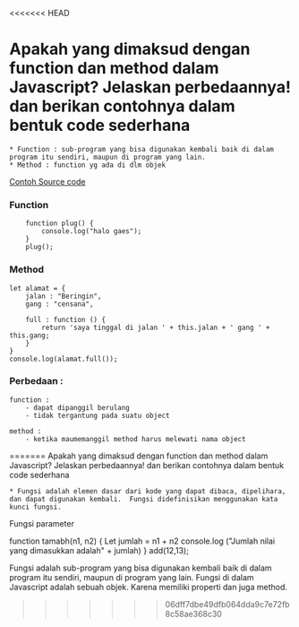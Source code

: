 <<<<<<< HEAD
# Apakah yang dimaksud dengan function dan method dalam Javascript? Jelaskan perbedaannya! dan berikan contohnya dalam bentuk code sederhana

    * Function : sub-program yang bisa digunakan kembali baik di dalam program itu sendiri, maupun di program yang lain.
    * Method : function yg ada di dlm objek 

[Contoh Source code](https://playcode.io/736205/)

### Function

        function plug() {
            console.log("halo gaes");
        }
        plug();

### Method


    let alamat = {
        jalan : "Beringin",
        gang : "censana",
        
        full : function () {
            return 'saya tinggal di jalan ' + this.jalan + ' gang ' + this.gang;
        }
    }
    console.log(alamat.full());


### Perbedaan :
    function :
        - dapat dipanggil berulang 
        - tidak tergantung pada suatu object

    method :
        - ketika maumemanggil method harus melewati nama object

    
=======
Apakah yang dimaksud dengan function dan method dalam Javascript? Jelaskan perbedaannya! dan berikan contohnya dalam bentuk code sederhana

    * Fungsi adalah elemen dasar dari kode yang dapat dibaca, dipelihara, dan dapat digunakan kembali.  Fungsi didefinisikan menggunakan kata kunci fungsi.




Fungsi parameter

function tamabh(n1, n2) {
    Let jumlah = n1 + n2
    console.log ("Jumlah nilai yang dimasukkan adalah" + jumlah)
}
add(12,13);

Fungsi adalah sub-program yang bisa digunakan kembali baik di dalam program itu sendiri, maupun di program yang lain.
Fungsi di dalam Javascript adalah sebuah objek. Karena memiliki properti dan juga method.
>>>>>>> 06dff7dbe49dfb064dda9c7e72fb8c58ae368c30
